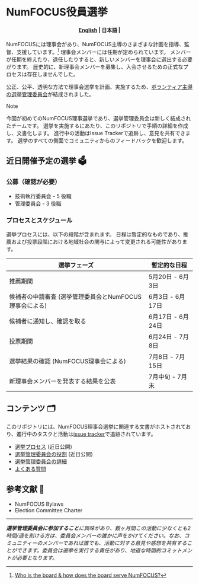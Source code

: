 # NumFOCUS役員選挙

<h4 align="center">
    <p>
        <a href="https://github.com/numfocus/elections/">English</a> |
        <b>日本語</b> |
    </p>
</h4>

NumFOCUSには理事会があり、NumFOCUS主導のさまざまな計画を指導、監督、支援しています。[^1]
理事会メンバーには任期が定められています。
メンバーが任期を終えたり、退任したりすると、新しいメンバーを理事会に選出する必要がります。
歴史的に、新理事会メンバーを募集し、入会させるための正式なプロセスは存在しませんでした。

公正、公平、透明な方法で理事会選挙を計画、実施するため、[ボランティア主導の選挙管理委員会](election-committee_ja.md)が結成されました。

[^1]: [Who is the board & how does the board serve NumFOCUS?](https://numfocus.medium.com/who-is-the-board-how-does-the-board-serve-numfocus-b109d0c0dd17)

> [!NOTE]
> 今回が初めてのNumFOCUS理事選挙であり、選挙管理委員会は新しく結成されたチームです。
> 選挙を実施するにあたり、このリポジトリで手順の詳細を作成し、文書化します。
> 進行中の活動はIssue Trackerで追跡し、意見を共有できます。
> 選挙のすべての側面でコミュニティからのフィードバックを歓迎します。

## 近日開催予定の選挙 🗳️

### 公募（確認が必要）

* 技術執行委員会 - 5 役職
* 管理委員会 - 3 役職

<!-- TODO: One sentence overview of responsibilities for Technical Executive Committee and Administrative Board. This is a new change that the community won't be familiar with. -->

### プロセスとスケジュール

選挙プロセスには、以下の段階が含まれます。
日程は暫定的なものであり、推薦および投票段階における地域社会の関与によって変更される可能性があります。

| 選挙フェーズ | 暫定的な日程 |
| - | - |
| 推薦期間 | 5月20日 - 6月3日 |
| 候補者の申請審査 (選挙管理委員会とNumFOCUS理事会による) | 6月3日 - 6月17日 |
| 候補者に通知し、確認を取る | 6月17日 - 6月24日 |
| 投票期間 | 6月24日 - 7月8日 |
| 選挙結果の確認 (NumFOCUS理事会による) | 7月8日 - 7月15日 |
| 新理事会メンバーを発表する結果を公表 | 7月中旬 - 7月末 |

## コンテンツ 🗂️

このリポジトリには、NumFOCUS理事会選挙に関連する文書がホストされており、進行中のタスクと活動は[issue tracker](https://github.com/numfocus/elections/issues)で追跡されています。

* [選挙プロセス](election-process_ja.md) (近日公開)
* [選挙管理委員会の役割](election-committee-role_ja.md)	(近日公開)
* [選挙管理委員会の詳細](election-committee_ja.md)
* [よくある質問](faqs_ja.md)

## 参考文献 📑

<!-- TODO: Add links -->

* NumFOCUS Bylaws
* Election Committee Charter

<hr>

_**選挙管理委員会に参加すること**に興味があり、数ヶ月間この活動に少なくとも2時間/週を割ける方は、委員会メンバーの誰かに声をかけてください。なお、コミュニティーのメンバーであれば誰でも、活動に対する意見や感想を共有することができます。委員会は選挙を実行する責任があり、地道な時間的コミットメントが必要となります。_
